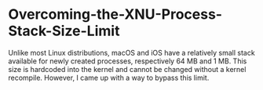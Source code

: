 # Overcoming-the-XNU-Process-Stack-Size-Limit

Unlike most Linux distributions, macOS and iOS have a relatively small stack available for newly created processes, respectively 64 MB and 1 MB. This size is hardcoded into the kernel and cannot be changed without a kernel recompile. However, I came up with a way to bypass this limit.

